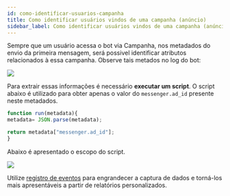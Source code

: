 ```yaml
---
id: como-identificar-usuarios-campanha
title: Como identificar usuários vindos de uma campanha (anúncio)
sidebar_label: Como identificar usuários vindos de uma campanha (anúncio)
---
```


Sempre que um usuário acessa o bot via Campanha, nos metadados do envio da primeira mensagem, será possivel identificar atributos relacionados à essa campanha. Observe tais metados no log do bot:

![](/img/growth/como-identificar-usuarios-campanha-1.png)<br/>

Para extrair essas informações é necessário **executar um script**. O script abaixo é utilizado para obter apenas o valor do `messenger.ad_id` presente neste metadados.

```javascript
function run(metadata){
metadata= JSON.parse(metadata);

return metadata["messenger.ad_id"];
}
``` 

Abaixo é apresentado o escopo do script.

![](/img/growth/como-identificar-usuarios-campanha-2.png)<br/>

Utilize [registro de eventos](docs/builder/acao-registro-evento) para engrandecer a captura de dados e torná-los mais apresentáveis a partir de relatórios personalizados.